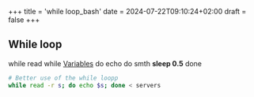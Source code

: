 +++
title = 'while loop_bash'
date = 2024-07-22T09:10:24+02:00
draft = false
+++

## While loop
while read 
while [Variables](/obisdian_ntoes/scriptss/Variables.md)
do
	echo do smth
	**sleep 0.5**
done

```bash 
# Better use of the while loopp
while read -r s; do echo $s; done < servers
```

